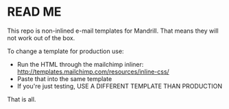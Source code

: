 READ ME
===============

This repo is non-inlined e-mail templates for Mandrill. That means they will not work out of the box. 

To change a template for production use:
* Run the HTML through the mailchimp inliner: http://templates.mailchimp.com/resources/inline-css/
* Paste that into the same template
* If you're just testing, USE A DIFFERENT TEMPLATE THAN PRODUCTION

That is all.
